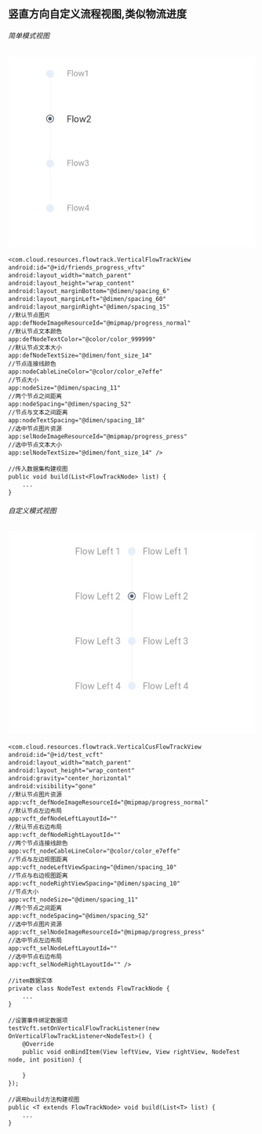 竖直方向自定义流程视图,类似物流进度
-------

###### 简单模式视图
![images](/docs/images/ver_simple_flow_img.jpg)

	<com.cloud.resources.flowtrack.VerticalFlowTrackView
    android:id="@+id/friends_progress_vftv"
    android:layout_width="match_parent"
    android:layout_height="wrap_content"
    android:layout_marginBottom="@dimen/spacing_6"
    android:layout_marginLeft="@dimen/spacing_60"
    android:layout_marginRight="@dimen/spacing_15"
    //默认节点图片
    app:defNodeImageResourceId="@mipmap/progress_normal"
    //默认节点文本颜色
    app:defNodeTextColor="@color/color_999999"
    //默认节点文本大小
    app:defNodeTextSize="@dimen/font_size_14"
    //节点连接线颜色
    app:nodeCableLineColor="@color/color_e7effe"
    //节点大小
    app:nodeSize="@dimen/spacing_11"
    //两个节点之间距离
    app:nodeSpacing="@dimen/spacing_52"
    //节点与文本之间距离
    app:nodeTextSpacing="@dimen/spacing_18"
    //选中节点图片资源
    app:selNodeImageResourceId="@mipmap/progress_press"
    //选中节点文本大小
    app:selNodeTextSize="@dimen/font_size_14" />

    //传入数据集构建视图
    public void build(List<FlowTrackNode> list) {
    	...
    }

###### 自定义模式视图 
![images](/docs/images/ver_cus_flow_img.jpg)

	<com.cloud.resources.flowtrack.VerticalCusFlowTrackView
    android:id="@+id/test_vcft"
    android:layout_width="match_parent"
    android:layout_height="wrap_content"
    android:gravity="center_horizontal"
    android:visibility="gone"
    //默认节点图片资源
    app:vcft_defNodeImageResourceId="@mipmap/progress_normal"
    //默认节点左边布局
    app:vcft_defNodeLeftLayoutId=""
    //默认节点右边布局
    app:vcft_defNodeRightLayoutId=""
    //两个节点连接线颜色
    app:vcft_nodeCableLineColor="@color/color_e7effe"
    //节点与左边视图距离
    app:vcft_nodeLeftViewSpacing="@dimen/spacing_10"
    //节点与右边视图距离
    app:vcft_nodeRightViewSpacing="@dimen/spacing_10"
    //节点大小
    app:vcft_nodeSize="@dimen/spacing_11"
    //两个节点之间距离
    app:vcft_nodeSpacing="@dimen/spacing_52"
    //选中节点图片资源
    app:vcft_selNodeImageResourceId="@mipmap/progress_press"
    //选中节点左边布局
    app:vcft_selNodeLeftLayoutId=""
    //选中节点右边布局
    app:vcft_selNodeRightLayoutId="" />

    //item数据实体
    private class NodeTest extends FlowTrackNode {
    	...
    }

    //设置事件绑定数据项
    testVcft.setOnVerticalFlowTrackListener(new OnVerticalFlowTrackListener<NodeTest>() {
        @Override
        public void onBindItem(View leftView, View rightView, NodeTest node, int position) {

        }
    });

    //调用build方法构建视图
    public <T extends FlowTrackNode> void build(List<T> list) {
    	...
    }